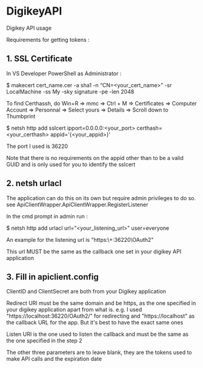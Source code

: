 # DigikeyAPI
Digikey API usage

Requirements for getting tokens :
## 1. SSL Certificate

In VS Developer PowerShell as Administrator :

 $ makecert cert_name.cer -a sha1 -n “CN=<your_cert_name>” -sr LocalMachine -ss My -sky signature -pe -len 2048

 To find Certhassh, do Win+R => mmc => Ctrl + M => Certificates => Computer Account => Personnal => Select yours => Details => Scroll down to Thumbprint
 
 $ netsh http add sslcert ipport=0.0.0.0:<your_port> certhash=<your_certhash> appid='{<your_appid>}'
 
 The port I used is 36220
 
 Note that there is no requirements on the appid other than to be a valid GUID and is only used for you to identify the sslcert
 
## 2. netsh urlacl

 The application can do this on its own but require admin privileges to do so.
 see ApiClientWrapper.ApiClientWrapper.RegisterListener
 
 In the cmd prompt in admin  run : 
 
 $ netsh http add urlacl url="<your_listening_url>" user=everyone
 
 An example for the listening url is "https:\\+:36220\OAuth2\"
 
 This url MUST be the same as the callback one set in your digikey API application
 
## 3. Fill in apiclient.config
 ClientID and ClientSecret are both from your Digikey application
 
 Redirect URI must be the same domain and be https, as the one specified in your digikey application apart from what is.
 e.g. I used "https://localhost:36220/OAuth2/" for redirecting and "https://localhost" as the callback URL for the app.
 But it's best to have the exact same ones
 
 Listen URI is the one used to listen the callback and must be the same as the one specified in the step 2
 
 The other three parameters are to leave blank, they are the tokens used to make API calls and the expiration date
